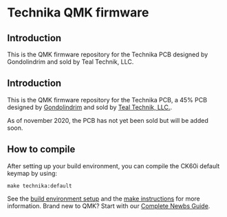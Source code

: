 # Technika QMK firmware

## Introduction

This is the QMK firmware repository for the Technika PCB designed by Gondolindrim and sold by Teal Technik, LLC.

## Introduction

This is the QMK firmware repository for the Technika PCB, a 45% PCB designed by [Gondolindrim](https://github.com/Gondolindrim) and sold by [Teal Technik, LLC.](https://tealtechnik.com/).

As of november 2020, the PCB has not yet been sold but will be added soon.

## How to compile

After setting up your build environment, you can compile the CK60i default keymap by using:

    make technika:default

See the [build environment setup](https://docs.qmk.fm/#/getting_started_build_tools) and the [make instructions](https://docs.qmk.fm/#/getting_started_make_guide) for more information. Brand new to QMK? Start with our [Complete Newbs Guide](https://docs.qmk.fm/#/newbs).
